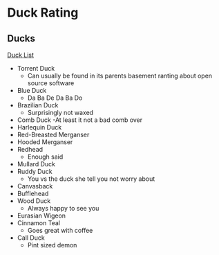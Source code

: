 # Duck Rating

## Ducks
[Duck List](https://outforia.com/types-of-ducks/)
- Torrent Duck
  - Can usually be found in its parents basement ranting about open source software
- Blue Duck
  - Da Ba De Da Ba Do
- Brazilian Duck
  - Surprisingly not waxed
- Comb Duck
  -At least it not a bad comb over 
- Harlequin Duck
- Red-Breasted Merganser
- Hooded Merganser
- Redhead
  - Enough said
- Mullard Duck
- Ruddy Duck
  - You vs the duck she tell you not worry about
- Canvasback
- Bufflehead
- Wood Duck
  - Always happy to see you
- Eurasian Wigeon
- Cinnamon Teal
  - Goes great with coffee
- Call Duck
  - Pint sized demon
